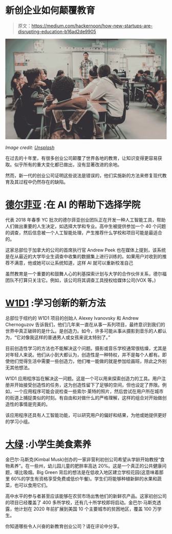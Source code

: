 # 新创企业如何颠覆教育

> 原文：<https://medium.com/hackernoon/how-new-startups-are-disrupting-education-b16ad2de9905>

![](img/059f7edf0f6188ccf1bed12648017e33.png)

*Image credit:* [*Unsplash*](https://unsplash.com/photos/zFSo6bnZJTw)

在过去的十年里，有很多创业公司颠覆了世界各地的教育，让知识变得更容易获取。似乎所有的重大变化都已做出，没有显著改进的余地。

然而，新一代的创业公司证明这些说法是错误的，他们实施新的方法来修复现代教育及其过程中仍然存在的缺陷。

# [**德尔菲亚**](https://delphia.com/) **:在 AI 的帮助下选择学院**

代表 2018 年春季 YC 批次的德尔菲亚创业团队正在开发一种人工智能工具，帮助人们做出重要的人生决定，如选择大学和专业。高中生被提供参加一个 40 个问题的调查，然后信息被一个人工智能处理，产生推荐什么学校和项目可能是最适合的。

这家总部位于加拿大的公司的首席执行官 Andrew Peek 也在媒体上提到，该系统是在从最近的大学毕业生调查中收集的数据集上进行训练的。如果用户对收到的推荐不满意，他或她可以让系统知道，这样 AI 就可以重新校准自己

虽然教育是一个重要的和鼓舞人心的利基探索计划与大学的合作伙伴关系，德尔福团队不打算只关注它。例如，该公司将其调查工具授权给媒体公司(VOX 等。)

# [**W1D1**](https://w1d1.com/) **:学习创新的新方法**

总部位于纽约的 W1D1 项目的创始人 Alexey Ivanovsky 和 Andrew Chernoguzov 告诉我们，他们几年来一直在从事一系列项目，最终意识到我们的世界中真正破碎的是什么。是创造力。如今，许多可能从事从摄影到音乐的人都认为，“它对像我这样的普通男人或女孩来说太特别了。”

目前创造性学习的方法也不能解决这个问题。摄影或音乐学校通常很枯燥，尤其是对年轻人来说。他们从小到大都认为，创造性是一种特权，并不是每个人都有。即使他们觉得生活中需要一些创造力，他们唯一能做的就是参加绘画班，除此之外别无其他想法。

W1D1 应用程序旨在解决这一问题。这是一个可以用来探索创造力的工具。用户注册并开始接受创造性的任务，这为创造性留下了足够的空间，但也设定了界限。例如，一个应用程序可能会说检查一些索尔·莱特的照片，然后尝试在用户所在城市的街道上捕捉类似的时刻。有自由和对做什么的严格理解，这样的组合对开始做创造性的事情是完美的。

该应用程序还具有人工智能功能，可以研究用户的偏好和结果，为他或她提供更好的学习小组。

# [**大绿**](https://biggreen.org/) **:小学生美食素养**

金巴尔·马斯克(Kimbal Musk)创办的一家非营利初创公司希望从学龄开始教授“食物素养”。在一些州，幼儿园儿童的肥胖率高达 20%。这是一个真正的公共健康问题，堪比吸烟。Big Green 背后的想法是在低收入地区建立学校花园(这意味着那里 60%的学生有资格享受免费或低价午餐)。学生们将能够种植新鲜的水果和蔬菜，也可以食用它们。

高中水平的参与者甚至应该能够在农贸市场出售他们的新鲜农产品。这家初创公司的项目已经覆盖了 400 多所学校，还有几十所学校即将启动。金巴尔·马斯克透露，他计划在 2020 年前扩展到美国 10 个主要城市的贫困地区，覆盖 100 万学生。

你知道哪些令人兴奋的新教育创业公司？请在评论中分享。